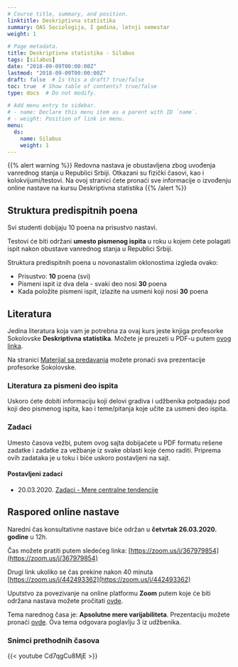 ```yaml
---
# Course title, summary, and position.
linktitle: Deskriptivna statistika
summary: OAS Sociologija, I godina, letnji semestar
weight: 1

# Page metadata.
title: Deskriptivna statistika - Silabus
tags: [silabus]
date: "2018-09-09T00:00:00Z"
lastmod: "2018-09-09T00:00:00Z"
draft: false  # Is this a draft? true/false
toc: true  # Show table of contents? true/false
type: docs  # Do not modify.

# Add menu entry to sidebar.
# - name: Declare this menu item as a parent with ID `name`.
# - weight: Position of link in menu.
menu:
  ds:
    name: Silabus
    weight: 1
---
```


{{% alert warning %}}
Redovna nastava je obustavljena zbog uvođenja vanrednog stanja u Republici Srbiji. Otkazani su fizički časovi, kao i kolokvijumi/testovi. Na ovoj stranici ćete pronaći sve informacije o izvođenju online nastave na kursu Deskriptivna statistika
{{% /alert %}}

## Struktura predispitnih poena

Svi studenti dobijaju 10 poena na prisustvo nastavi.

Testovi će biti održani **umesto pismenog ispita** u roku u kojem ćete polagati ispit nakon obustave vanrednog stanja u Republici Srbiji.

Struktura predispitnih poena u novonastalim oklonostima izgleda ovako:

- Prisustvo: **10** poena (svi)
- Pismeni ispit iz dva dela - svaki deo nosi **30** poena
- Kada položite pismeni ispit, izlazite na usmeni koji nosi **30** poena



## Literatura

Jedina literatura koja vam je potrebna za ovaj kurs jeste knjiga profesorke Sokolovske **Deskriptivna statistika**. Možete je preuzeti u PDF-u putem [ovog linka](/files/ds-ds.pdf).

Na stranici [Materijal sa predavanja](ds-p.html) možete pronaći sva prezentacije profesorke Sokolovske.

### Literatura za pismeni deo ispita

Uskoro ćete dobiti informaciju koji delovi gradiva i udžbenika potpadaju pod koji deo pismenog ispita, kao i teme/pitanja koje učite za usmeni deo ispita.

### Zadaci

Umesto časova vežbi, putem ovog sajta dobijaćete u PDF formatu rešene zadatke i zadatke za vežbanje iz svake oblasti koje ćemo raditi. Priprema ovih zadataka je u toku i biće uskoro postavljeni na sajt.

#### Postavljeni zadaci 

- 20.03.2020. [Zadaci - Mere centralne tendencije](/files/ds-z01.pdf)

## Raspored online nastave

Naredni čas konsultativne nastave biće održan u **četvrtak 26.03.2020. godine** u 12h.

Čas možete pratiti putem sledećeg linka: [https://zoom.us/j/367979854](https://zoom.us/j/367979854)

Drugi link ukoliko se čas prekine nakon 40 minuta [https://zoom.us/j/442493362](https://zoom.us/j/442493362)

Uputstvo za povezivanje na online platformu **Zoom** putem koje će biti održana nastava možete pročitati [ovde](ds-kons.html).

Tema narednog časa je: **Apsolutne mere varijabiliteta**. Prezentaciju možete pronaći [ovde](/files/p-mr.ppt). Ova tema odgovara poglavlju 3 iz udžbenika.

### Snimci prethodnih časova

{{< youtube Cd7qgCu8MjE >}}

